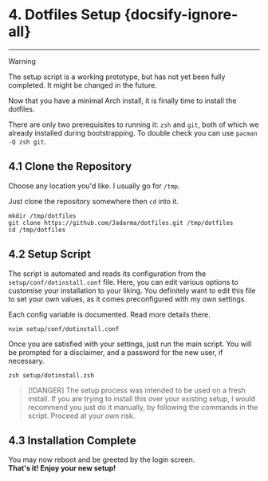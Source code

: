 # 4. Dotfiles Setup {docsify-ignore-all}
---

> [!WARNING]
> The setup script is a working prototype, but has not yet been fully completed.
> It might be changed in the future.

Now that you have a minimal Arch install, it is finally time to install the dotfiles.

There are only two prerequisites to running it: `zsh` and `git`, both of which we already installed during
bootstrapping.
To double check you can use `pacman -Q zsh git`.

## 4.1 Clone the Repository

Choose any location you'd like.
I usually go for `/tmp`.

Just clone the repository somewhere then `cd` into it.
```shell script
mkdir /tmp/dotfiles
git clone https://github.com/Jadarma/dotfiles.git /tmp/dotfiles
cd /tmp/dotfiles
```

## 4.2 Setup Script

The script is automated and reads its configuration from the `setup/conf/dotinstall.conf` file.
Here, you can edit various options to customise your installation to your liking.
You definitely want to edit this file to set your own values, as it comes preconfigured with my own settings.

Each config variable is documented.
Read more details there. 

```shell script
nvim setup/conf/dotinstall.conf
```

Once you are satisfied with your settings, just run the main script.
You will be prompted for a disclaimer, and a password for the new user, if necessary.

```shell script
zsh setup/dotinstall.zsh
```

> [!DANGER]
> The setup process was intended to be used on a fresh install.
> If you are trying to install this over your existing setup, I would recommend
> you just do it manually, by following the commands in the script.
> Proceed at your own risk.

## 4.3 Installation Complete

You may now reboot and be greeted by the login screen.\
**That's it! Enjoy your new setup!**
